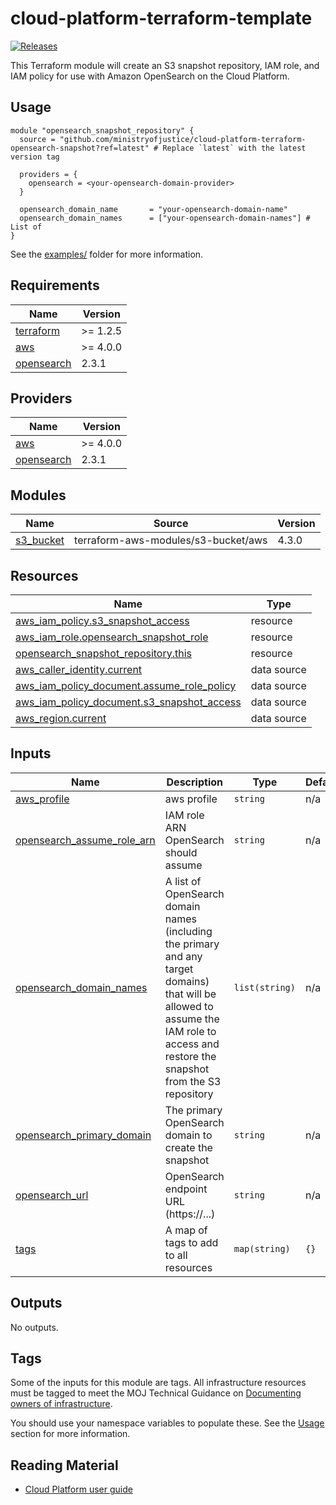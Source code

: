 # cloud-platform-terraform-template

[![Releases](https://img.shields.io/github/v/release/ministryofjustice/cloud-platform-terraform-template.svg)](https://github.com/ministryofjustice/cloud-platform-terraform-template/releases)

This Terraform module will create an S3 snapshot repository, IAM role, and IAM policy for use with Amazon OpenSearch on the Cloud Platform.

## Usage

```hcl
module "opensearch_snapshot_repository" {
  source = "github.com/ministryofjustice/cloud-platform-terraform-opensearch-snapshot?ref=latest" # Replace `latest` with the latest version tag

  providers = {
    opensearch = <your-opensearch-domain-provider>
  }

  opensearch_domain_name       = "your-opensearch-domain-name"
  opensearch_domain_names      = ["your-opensearch-domain-names"] # List of 
}
```

See the [examples/](examples/) folder for more information.

<!-- BEGIN_TF_DOCS -->
## Requirements

| Name | Version |
|------|---------|
| <a name="requirement_terraform"></a> [terraform](#requirement\_terraform) | >= 1.2.5 |
| <a name="requirement_aws"></a> [aws](#requirement\_aws) | >= 4.0.0 |
| <a name="requirement_opensearch"></a> [opensearch](#requirement\_opensearch) | 2.3.1 |

## Providers

| Name | Version |
|------|---------|
| <a name="provider_aws"></a> [aws](#provider\_aws) | >= 4.0.0 |
| <a name="provider_opensearch"></a> [opensearch](#provider\_opensearch) | 2.3.1 |

## Modules

| Name | Source | Version |
|------|--------|---------|
| <a name="module_s3_bucket"></a> [s3\_bucket](#module\_s3\_bucket) | terraform-aws-modules/s3-bucket/aws | 4.3.0 |

## Resources

| Name | Type |
|------|------|
| [aws_iam_policy.s3_snapshot_access](https://registry.terraform.io/providers/hashicorp/aws/latest/docs/resources/iam_policy) | resource |
| [aws_iam_role.opensearch_snapshot_role](https://registry.terraform.io/providers/hashicorp/aws/latest/docs/resources/iam_role) | resource |
| [opensearch_snapshot_repository.this](https://registry.terraform.io/providers/opensearch-project/opensearch/2.3.1/docs/resources/snapshot_repository) | resource |
| [aws_caller_identity.current](https://registry.terraform.io/providers/hashicorp/aws/latest/docs/data-sources/caller_identity) | data source |
| [aws_iam_policy_document.assume_role_policy](https://registry.terraform.io/providers/hashicorp/aws/latest/docs/data-sources/iam_policy_document) | data source |
| [aws_iam_policy_document.s3_snapshot_access](https://registry.terraform.io/providers/hashicorp/aws/latest/docs/data-sources/iam_policy_document) | data source |
| [aws_region.current](https://registry.terraform.io/providers/hashicorp/aws/latest/docs/data-sources/region) | data source |

## Inputs

| Name | Description | Type | Default | Required |
|------|-------------|------|---------|:--------:|
| <a name="input_aws_profile"></a> [aws\_profile](#input\_aws\_profile) | aws profile | `string` | n/a | yes |
| <a name="input_opensearch_assume_role_arn"></a> [opensearch\_assume\_role\_arn](#input\_opensearch\_assume\_role\_arn) | IAM role ARN OpenSearch should assume | `string` | n/a | yes |
| <a name="input_opensearch_domain_names"></a> [opensearch\_domain\_names](#input\_opensearch\_domain\_names) | A list of OpenSearch domain names (including the primary and any target domains) that will be allowed to assume the IAM role to access and restore the snapshot from the S3 repository | `list(string)` | n/a | yes |
| <a name="input_opensearch_primary_domain"></a> [opensearch\_primary\_domain](#input\_opensearch\_primary\_domain) | The primary OpenSearch domain to create the snapshot | `string` | n/a | yes |
| <a name="input_opensearch_url"></a> [opensearch\_url](#input\_opensearch\_url) | OpenSearch endpoint URL (https://...) | `string` | n/a | yes |
| <a name="input_tags"></a> [tags](#input\_tags) | A map of tags to add to all resources | `map(string)` | `{}` | no |

## Outputs

No outputs.
<!-- END_TF_DOCS -->

## Tags

Some of the inputs for this module are tags. All infrastructure resources must be tagged to meet the MOJ Technical Guidance on [Documenting owners of infrastructure](https://technical-guidance.service.justice.gov.uk/documentation/standards/documenting-infrastructure-owners.html).

You should use your namespace variables to populate these. See the [Usage](#usage) section for more information.

## Reading Material

<!-- Add links to useful documentation -->

- [Cloud Platform user guide](https://user-guide.cloud-platform.service.justice.gov.uk/#cloud-platform-user-guide)
